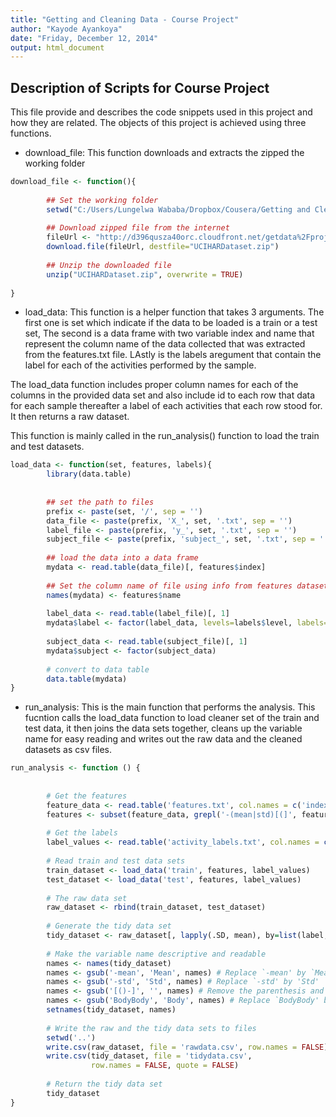 ```yaml
---
title: "Getting and Cleaning Data - Course Project"
author: "Kayode Ayankoya"
date: "Friday, December 12, 2014"
output: html_document
---
```


## Description of Scripts for Course Project
This file provide and describes the code snippets used in this project and how they are related. The objects of this project is achieved using three functions.

- download_file: This function  downloads and extracts the zipped the working folder

```r
download_file <- function(){
        
        ## Set the working folder
        setwd("C:/Users/Lungelwa Wababa/Dropbox/Cousera/Getting and Cleaning Data/Course Project")
        
        ## Download zipped file from the internet
        fileUrl <- "http://d396qusza40orc.cloudfront.net/getdata%2Fprojectfiles%2FUCI%20HAR%20Dataset.zip"
        download.file(fileUrl, destfile="UCIHARDataset.zip")
        
        ## Unzip the downloaded file
        unzip("UCIHARDataset.zip", overwrite = TRUE)
        
}
```

- load_data: This function is a helper function that takes 3 arguments. The first one is set which indicate if the data to be loaded is a train or a test set, The second is a data frame with two variable index and name that represent the column name of the data collected that was extracted from the features.txt file. LAstly is the labels aregument that contain the label for each of the activities performed by the sample.

The load_data function includes proper column names for each of the columns in the provided data set and also include id to each row that data for each sample thereafter a label of each activities that each row stood for. It then returns a raw dataset.

This function is mainly called in the run_analysis() function to load the train and test datasets.


```r
load_data <- function(set, features, labels){
        library(data.table)
        
        
        ## set the path to files
        prefix <- paste(set, '/', sep = '')
        data_file <- paste(prefix, 'X_', set, '.txt', sep = '')
        label_file <- paste(prefix, 'y_', set, '.txt', sep = '')
        subject_file <- paste(prefix, 'subject_', set, '.txt', sep = '')
        
        ## load the data into a data frame
        mydata <- read.table(data_file)[, features$index]
        
        ## Set the column name of file using info from features dataset
        names(mydata) <- features$name
        
        label_data <- read.table(label_file)[, 1]
        mydata$label <- factor(label_data, levels=labels$level, labels=labels$label)
        
        subject_data <- read.table(subject_file)[, 1]
        mydata$subject <- factor(subject_data)
        
        # convert to data table
        data.table(mydata)
}
```


- run_analysis: This is the main function that performs the analysis. This fucntion calls the load_data function to load cleaner set of the train and test data, it then joins the data sets together, cleans up the variable name for easy reading and writes out the raw data and the cleaned datasets as csv files.


```r
run_analysis <- function () {
       
        
        # Get the features
        feature_data <- read.table('features.txt', col.names = c('index', 'name'))
        features <- subset(feature_data, grepl('-(mean|std)[(]', feature_data$name))
        
        # Get the labels
        label_values <- read.table('activity_labels.txt', col.names = c('level', 'label'))
        
        # Read train and test data sets
        train_dataset <- load_data('train', features, label_values)
        test_dataset <- load_data('test', features, label_values)
   
        # The raw data set
        raw_dataset <- rbind(train_dataset, test_dataset)
        
        # Generate the tidy data set
        tidy_dataset <- raw_dataset[, lapply(.SD, mean), by=list(label, subject)]
        
        # Make the variable name descriptive and readable
        names <- names(tidy_dataset)
        names <- gsub('-mean', 'Mean', names) # Replace `-mean' by `Mean'
        names <- gsub('-std', 'Std', names) # Replace `-std' by 'Std'
        names <- gsub('[()-]', '', names) # Remove the parenthesis and dashes
        names <- gsub('BodyBody', 'Body', names) # Replace `BodyBody' by `Body'
        setnames(tidy_dataset, names)
        
        # Write the raw and the tidy data sets to files
        setwd('..')
        write.csv(raw_dataset, file = 'rawdata.csv', row.names = FALSE)
        write.csv(tidy_dataset, file = 'tidydata.csv',
                  row.names = FALSE, quote = FALSE)
        
        # Return the tidy data set
        tidy_dataset     
}
```


